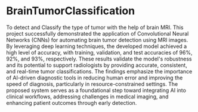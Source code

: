 # BrainTumorClassification
To detect and Classify the type of tumor with the help of brain MRI. 
This project successfully demonstrated the application of Convolutional Neural Networks (CNNs) for automating brain tumor detection using MRI images. By leveraging deep learning techniques, the developed model achieved a high level of accuracy, with training, validation, and test accuracies of 96%, 92%, and 93%, respectively. These results validate the model's robustness and its potential to support radiologists by providing accurate, consistent, and real-time tumor classifications.
The findings emphasize the importance of AI-driven diagnostic tools in reducing human error and improving the speed of diagnosis, particularly in resource-constrained settings. The proposed system serves as a foundational step toward integrating AI into clinical workflows, addressing challenges in medical imaging, and enhancing patient outcomes through early detection.

